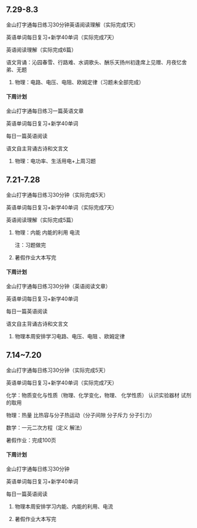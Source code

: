 ## 7.29-8.3

金山打字通每日练习30分钟英语阅读理解（实际完成1天）

英语单词每日复习+新学40单词（实际完成7天）

英语阅读理解（实际完成6篇）

语文背诵：沁园春雪、行路难、水调歌头、酬乐天扬州初逢席上见赠、月夜忆舍弟、无题

1. 物理：电路、电压、电阻、欧姆定律（习题未全部完成）

#### 下周计划

金山打字通每日练习一篇英语文章

英语单词每日复习+新学40单词

每日一篇英语阅读

语文自主背诵古诗和文言文

1. 物理：电功率、生活用电+上周习题

## 7.21-7.28

金山打字通每日练习30分钟（实际完成5天）

英语单词每日复习+新学40单词（实际完成7天）

英语阅读理解（实际完成5篇）

1. 物理：内能 内能的利用 电流

   注：习题做完

2. 暑假作业大本写完

#### 下周计划

金山打字通每日练习30分钟（英语阅读文章）

英语单词每日复习+新学40单词

每日一篇英语阅读

语文自主背诵古诗和文言文

1. 物理本周安排学习电路、电压、电阻 、欧姆定律

## 7.14~7.20

金山打字通每日练习30分钟（实际完成5天）

英语单词每日复习+新学40单词（实际完成7天）

 化学：物质变化与性质（物理、化学变化，物理、 化学性质） 认识实验器材 试剂的取用

 物理：热量 比热容与分子热运动（分子间隙 分子斥力 分子引力）

 数学：一元二次方程（定义 解法）

 暑假作业：完成100页

#### 下周计划

金山打字通每日练习30分钟

英语单词每日复习+新学40单词

每日一篇英语阅读

1. 物理本周安排学习内能、内能的利用、电流

2. 暑假作业大本写完










